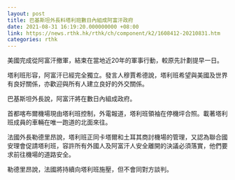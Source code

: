 ```yaml
---
layout: post
title: 巴基斯坦外長料塔利班數日內組成阿富汗政府
date: 2021-08-31 16:19:20.000000000 +08:00
link: https://news.rthk.hk/rthk/ch/component/k2/1608412-20210831.htm
categories: rthk
---
```


美國完成從阿富汗撤軍，結束在當地近20年的軍事行動，較原先計劃提早一日。

塔利班形容，阿富汗已經完全獨立。發言人穆賈希德說，塔利班希望與美國及世界有良好關係，亦歡迎與所有人建立良好的外交關係。

巴基斯坦外長說，阿富汗將在數日內組成政府。

首都喀布爾機場現由塔利班控制，外電報道，塔利班領袖在停機坪合照。載著塔利班成員的車輛在唯一跑道的北面來往。

法國外長勒德里昂說，塔利班正同卡塔爾和土耳其商討機場的管理，又認為聯合國安理會促請塔利班，容許所有外國人及阿富汗人安全離開的決議必須落實，他們要求前往機場的道路安全。

勒德里昂說，法國將持續向塔利班施壓，但不會同對方談判。
